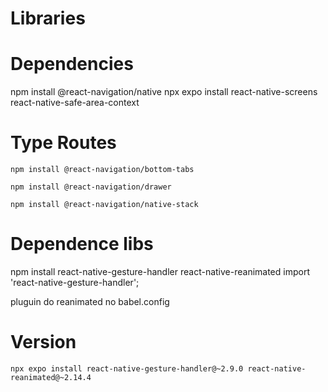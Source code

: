 # Libraries
 
# Dependencies
npm install @react-navigation/native
npx expo install react-native-screens react-native-safe-area-context

# Type Routes
    
    npm install @react-navigation/bottom-tabs

    npm install @react-navigation/drawer

    npm install @react-navigation/native-stack




# Dependence libs
npm install react-native-gesture-handler react-native-reanimated
import 'react-native-gesture-handler';

pluguin do reanimated no babel.config

# Version 

    npx expo install react-native-gesture-handler@~2.9.0 react-native-reanimated@~2.14.4

